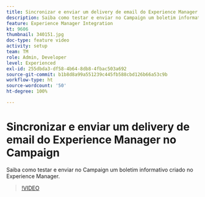```yaml
---
title: Sincronizar e enviar um delivery de email do Experience Manager no Campaign
description: Saiba como testar e enviar no Campaign um boletim informativo criado no Experience Manager.
feature: Experience Manager Integration
kt: 9606
thumbnail: 340151.jpg
doc-type: feature video
activity: setup
team: TM
role: Admin, Developer
level: Experienced
exl-id: 255dbda3-df58-4b64-8db8-4fbac503a692
source-git-commit: b1b8d8a99a551239c445fb588cbd126b66a53c9b
workflow-type: ht
source-wordcount: '50'
ht-degree: 100%

---
```


# Sincronizar e enviar um delivery de email do Experience Manager no Campaign

Saiba como testar e enviar no Campaign um boletim informativo criado no Experience Manager.

>[!VIDEO](https://video.tv.adobe.com/v/340151?quality=12&learn=on)
